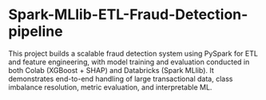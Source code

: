 # Spark-MLlib-ETL-Fraud-Detection-pipeline
This project builds a scalable fraud detection system using PySpark for ETL and feature engineering, with model training and evaluation conducted in both Colab (XGBoost + SHAP) and Databricks (Spark MLlib). It demonstrates end-to-end handling of large transactional data, class imbalance resolution, metric evaluation, and interpretable ML.
